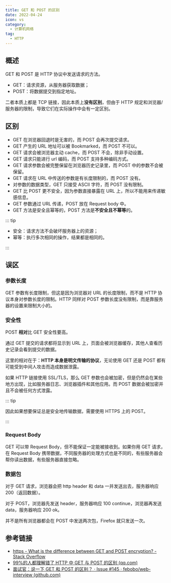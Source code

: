 ```yaml
---
title: GET 和 POST 的区别
date: 2022-04-24
icon: vs
category:
  - 计算机网络
tag:
  - HTTP
---
```


## 概述

GET 和 POST 是 HTTP 协议中发送请求的方法。

- GET：请求资源，从服务器获取数据；
- POST：将数据提交到指定地址。

二者本质上都是 TCP 链接，因此本质上**没有区别**，但由于 HTTP 规定和浏览器/服务器的限制，导致它们在实际操作中会有一定区别。

## 区别

- GET 在浏览器回退时是无害的，而 POST 会再次提交请求。
- GET 产生的 URL 地址可以被 Bookmarked，而 POST 不可以。
- GET 请求会被浏览器主动 cache，而 POST 不会，除非手动设置。
- GET 请求只能进行 url 编码，而 POST 支持多种编码方式。
- GET 请求参数会被完整保留在浏览器历史记录里，而 POST 中的参数不会被保留。
- GET 请求在 URL 中传送的参数是有长度限制的，而 POST 没有。
- 对参数的数据类型，GET 只接受 ASCII 字符，而 POST 没有限制。
- GET 比 POST 更不安全，因为参数直接暴露在 URL 上，所以不能用来传递敏感信息。
- GET 参数通过 URL 传递，POST 放在 Request body 中。
- GET 方法是安全且幂等的，POST 方法是**不安全且不幂等**的。

::: tip

- 安全：请求方法不会破坏服务器上的资源；
- 幂等：执行多次相同的操作，结果都是相同的。

:::

## 误区

### 参数长度

GET 参数有长度限制，但这是因为浏览器对 URL 的长度限制，而不是 HTTP 协议本身对参数长度的限制。HTTP 同样对 POST 参数长度没有限制，而是靠服务器的设置来限制大小的。

### 安全性

POST **相对**比 GET 安全性要高。

通过 GET 提交的请求都将显示到 URL 上，页面会被浏览器缓存，其他人查看历史记录会看到提交的数据。

这里的相对在于：**HTTP 本身是明文传输的协议**，无论使用 GET 还是 POST 都有可能受到中间人攻击而造成数据泄露。

如果 HTTP 链接使用 SSL/TLS，那么 GET 参数也会被加密，但是仍然会在某些地方出现，比如服务器日志、浏览器插件和其他应用。而 POST 数据会被加密并且不会被任何方式泄露。

::: tip

因此如果想要保证总是安全地传输数据，需要使用 HTTPS 上的 POST。

:::

### Request Body

GET 可以带 Request Body，但不能保证一定能被接收到。如果你用 GET 请求，在 Request Body 携带数据，不同服务器的处理方式也是不同的，有些服务器会帮你读出数据，有些服务器直接忽略。

### 数据包

对于 GET 请求，浏览器会把 http header 和 data 一并发送出去，服务器响应 200（返回数据）。

对于 POST，浏览器先发送 header，服务器响应 100 continue，浏览器再发送 data，服务器响应 200 ok。

并不是所有浏览器都会在 POST 中发送两次包，Firefox 就只发送一次。

## 参考链接

- [https - What is the difference between GET and POST encryption? - Stack Overflow](https://stackoverflow.com/questions/3063530/what-is-the-difference-between-get-and-post-encryption)
- [99%的人都理解错了 HTTP 中 GET 与 POST 的区别 (qq.com)](https://mp.weixin.qq.com/s?__biz=MzI3NzIzMzg3Mw==&mid=100000054&idx=1&sn=71f6c214f3833d9ca20b9f7dcd9d33e4#rd)
- [面试官：说一下 GET 和 POST 的区别？ · Issue #145 · febobo/web-interview (github.com)](https://github.com/febobo/web-interview/issues/145)
